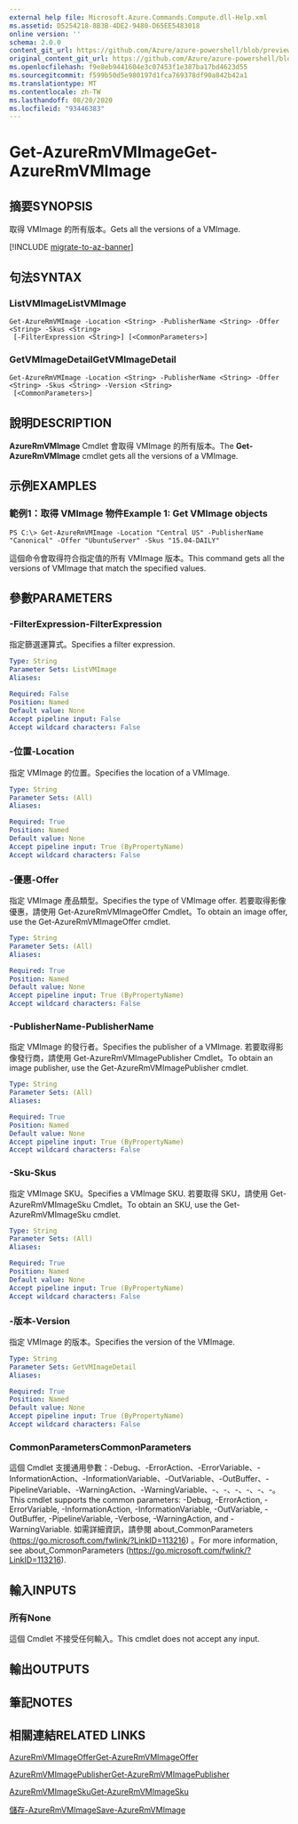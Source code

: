 ```yaml
---
external help file: Microsoft.Azure.Commands.Compute.dll-Help.xml
ms.assetid: D5254218-8B3B-4DE2-9480-D65EE5483018
online version: ''
schema: 2.0.0
content_git_url: https://github.com/Azure/azure-powershell/blob/preview/src/ResourceManager/Compute/Stack/Commands.Compute/help/Get-AzureRmVMImage.md
original_content_git_url: https://github.com/Azure/azure-powershell/blob/preview/src/ResourceManager/Compute/Stack/Commands.Compute/help/Get-AzureRmVMImage.md
ms.openlocfilehash: f9e8eb9441604e3c07453f1e387ba17bd4623d55
ms.sourcegitcommit: f599b50d5e980197d1fca769378df90a842b42a1
ms.translationtype: MT
ms.contentlocale: zh-TW
ms.lasthandoff: 08/20/2020
ms.locfileid: "93446383"
---
```

# <span data-ttu-id="d285d-101">Get-AzureRmVMImage</span><span class="sxs-lookup"><span data-stu-id="d285d-101">Get-AzureRmVMImage</span></span>

## <span data-ttu-id="d285d-102">摘要</span><span class="sxs-lookup"><span data-stu-id="d285d-102">SYNOPSIS</span></span>
<span data-ttu-id="d285d-103">取得 VMImage 的所有版本。</span><span class="sxs-lookup"><span data-stu-id="d285d-103">Gets all the versions of a VMImage.</span></span>

[!INCLUDE [migrate-to-az-banner](../../includes/migrate-to-az-banner.md)]

## <span data-ttu-id="d285d-104">句法</span><span class="sxs-lookup"><span data-stu-id="d285d-104">SYNTAX</span></span>

### <span data-ttu-id="d285d-105">ListVMImage</span><span class="sxs-lookup"><span data-stu-id="d285d-105">ListVMImage</span></span>
```
Get-AzureRmVMImage -Location <String> -PublisherName <String> -Offer <String> -Skus <String>
 [-FilterExpression <String>] [<CommonParameters>]
```

### <span data-ttu-id="d285d-106">GetVMImageDetail</span><span class="sxs-lookup"><span data-stu-id="d285d-106">GetVMImageDetail</span></span>
```
Get-AzureRmVMImage -Location <String> -PublisherName <String> -Offer <String> -Skus <String> -Version <String>
 [<CommonParameters>]
```

## <span data-ttu-id="d285d-107">說明</span><span class="sxs-lookup"><span data-stu-id="d285d-107">DESCRIPTION</span></span>
<span data-ttu-id="d285d-108">**AzureRmVMImage** Cmdlet 會取得 VMImage 的所有版本。</span><span class="sxs-lookup"><span data-stu-id="d285d-108">The **Get-AzureRmVMImage** cmdlet gets all the versions of a VMImage.</span></span>

## <span data-ttu-id="d285d-109">示例</span><span class="sxs-lookup"><span data-stu-id="d285d-109">EXAMPLES</span></span>

### <span data-ttu-id="d285d-110">範例1：取得 VMImage 物件</span><span class="sxs-lookup"><span data-stu-id="d285d-110">Example 1: Get VMImage objects</span></span>
```
PS C:\> Get-AzureRmVMImage -Location "Central US" -PublisherName "Canonical" -Offer "UbuntuServer" -Skus "15.04-DAILY"
```

<span data-ttu-id="d285d-111">這個命令會取得符合指定值的所有 VMImage 版本。</span><span class="sxs-lookup"><span data-stu-id="d285d-111">This command gets all the versions of VMImage that match the specified values.</span></span>

## <span data-ttu-id="d285d-112">參數</span><span class="sxs-lookup"><span data-stu-id="d285d-112">PARAMETERS</span></span>

### <span data-ttu-id="d285d-113">-FilterExpression</span><span class="sxs-lookup"><span data-stu-id="d285d-113">-FilterExpression</span></span>
<span data-ttu-id="d285d-114">指定篩選運算式。</span><span class="sxs-lookup"><span data-stu-id="d285d-114">Specifies a filter expression.</span></span>

```yaml
Type: String
Parameter Sets: ListVMImage
Aliases: 

Required: False
Position: Named
Default value: None
Accept pipeline input: False
Accept wildcard characters: False
```

### <span data-ttu-id="d285d-115">-位置</span><span class="sxs-lookup"><span data-stu-id="d285d-115">-Location</span></span>
<span data-ttu-id="d285d-116">指定 VMImage 的位置。</span><span class="sxs-lookup"><span data-stu-id="d285d-116">Specifies the location of a VMImage.</span></span>

```yaml
Type: String
Parameter Sets: (All)
Aliases: 

Required: True
Position: Named
Default value: None
Accept pipeline input: True (ByPropertyName)
Accept wildcard characters: False
```

### <span data-ttu-id="d285d-117">-優惠</span><span class="sxs-lookup"><span data-stu-id="d285d-117">-Offer</span></span>
<span data-ttu-id="d285d-118">指定 VMImage 產品類型。</span><span class="sxs-lookup"><span data-stu-id="d285d-118">Specifies the type of VMImage offer.</span></span>
<span data-ttu-id="d285d-119">若要取得影像優惠，請使用 Get-AzureRmVMImageOffer Cmdlet。</span><span class="sxs-lookup"><span data-stu-id="d285d-119">To obtain an image offer, use the Get-AzureRmVMImageOffer cmdlet.</span></span>

```yaml
Type: String
Parameter Sets: (All)
Aliases: 

Required: True
Position: Named
Default value: None
Accept pipeline input: True (ByPropertyName)
Accept wildcard characters: False
```

### <span data-ttu-id="d285d-120">-PublisherName</span><span class="sxs-lookup"><span data-stu-id="d285d-120">-PublisherName</span></span>
<span data-ttu-id="d285d-121">指定 VMImage 的發行者。</span><span class="sxs-lookup"><span data-stu-id="d285d-121">Specifies the publisher of a VMImage.</span></span>
<span data-ttu-id="d285d-122">若要取得影像發行商，請使用 Get-AzureRmVMImagePublisher Cmdlet。</span><span class="sxs-lookup"><span data-stu-id="d285d-122">To obtain an image publisher, use the Get-AzureRmVMImagePublisher cmdlet.</span></span>

```yaml
Type: String
Parameter Sets: (All)
Aliases: 

Required: True
Position: Named
Default value: None
Accept pipeline input: True (ByPropertyName)
Accept wildcard characters: False
```

### <span data-ttu-id="d285d-123">-Sku</span><span class="sxs-lookup"><span data-stu-id="d285d-123">-Skus</span></span>
<span data-ttu-id="d285d-124">指定 VMImage SKU。</span><span class="sxs-lookup"><span data-stu-id="d285d-124">Specifies a VMImage SKU.</span></span>
<span data-ttu-id="d285d-125">若要取得 SKU，請使用 Get-AzureRmVMImageSku Cmdlet。</span><span class="sxs-lookup"><span data-stu-id="d285d-125">To obtain an SKU, use the Get-AzureRmVMImageSku cmdlet.</span></span>

```yaml
Type: String
Parameter Sets: (All)
Aliases: 

Required: True
Position: Named
Default value: None
Accept pipeline input: True (ByPropertyName)
Accept wildcard characters: False
```

### <span data-ttu-id="d285d-126">-版本</span><span class="sxs-lookup"><span data-stu-id="d285d-126">-Version</span></span>
<span data-ttu-id="d285d-127">指定 VMImage 的版本。</span><span class="sxs-lookup"><span data-stu-id="d285d-127">Specifies the version of the VMImage.</span></span>

```yaml
Type: String
Parameter Sets: GetVMImageDetail
Aliases: 

Required: True
Position: Named
Default value: None
Accept pipeline input: True (ByPropertyName)
Accept wildcard characters: False
```

### <span data-ttu-id="d285d-128">CommonParameters</span><span class="sxs-lookup"><span data-stu-id="d285d-128">CommonParameters</span></span>
<span data-ttu-id="d285d-129">這個 Cmdlet 支援通用參數：-Debug、-ErrorAction、-ErrorVariable、-InformationAction、-InformationVariable、-OutVariable、-OutBuffer、-PipelineVariable、-WarningAction、-WarningVariable、-、-、-、-、-、-。</span><span class="sxs-lookup"><span data-stu-id="d285d-129">This cmdlet supports the common parameters: -Debug, -ErrorAction, -ErrorVariable, -InformationAction, -InformationVariable, -OutVariable, -OutBuffer, -PipelineVariable, -Verbose, -WarningAction, and -WarningVariable.</span></span> <span data-ttu-id="d285d-130">如需詳細資訊，請參閱 about_CommonParameters (https://go.microsoft.com/fwlink/?LinkID=113216) 。</span><span class="sxs-lookup"><span data-stu-id="d285d-130">For more information, see about_CommonParameters (https://go.microsoft.com/fwlink/?LinkID=113216).</span></span>

## <span data-ttu-id="d285d-131">輸入</span><span class="sxs-lookup"><span data-stu-id="d285d-131">INPUTS</span></span>

### <span data-ttu-id="d285d-132">所有</span><span class="sxs-lookup"><span data-stu-id="d285d-132">None</span></span>
<span data-ttu-id="d285d-133">這個 Cmdlet 不接受任何輸入。</span><span class="sxs-lookup"><span data-stu-id="d285d-133">This cmdlet does not accept any input.</span></span>

## <span data-ttu-id="d285d-134">輸出</span><span class="sxs-lookup"><span data-stu-id="d285d-134">OUTPUTS</span></span>

## <span data-ttu-id="d285d-135">筆記</span><span class="sxs-lookup"><span data-stu-id="d285d-135">NOTES</span></span>

## <span data-ttu-id="d285d-136">相關連結</span><span class="sxs-lookup"><span data-stu-id="d285d-136">RELATED LINKS</span></span>

[<span data-ttu-id="d285d-137">AzureRmVMImageOffer</span><span class="sxs-lookup"><span data-stu-id="d285d-137">Get-AzureRmVMImageOffer</span></span>](./Get-AzureRmVMImageOffer.md)

[<span data-ttu-id="d285d-138">AzureRmVMImagePublisher</span><span class="sxs-lookup"><span data-stu-id="d285d-138">Get-AzureRmVMImagePublisher</span></span>](./Get-AzureRmVMImagePublisher.md)

[<span data-ttu-id="d285d-139">AzureRmVMImageSku</span><span class="sxs-lookup"><span data-stu-id="d285d-139">Get-AzureRmVMImageSku</span></span>](./Get-AzureRmVMImageSku.md)

[<span data-ttu-id="d285d-140">儲存-AzureRmVMImage</span><span class="sxs-lookup"><span data-stu-id="d285d-140">Save-AzureRmVMImage</span></span>](./Save-AzureRmVMImage.md)


